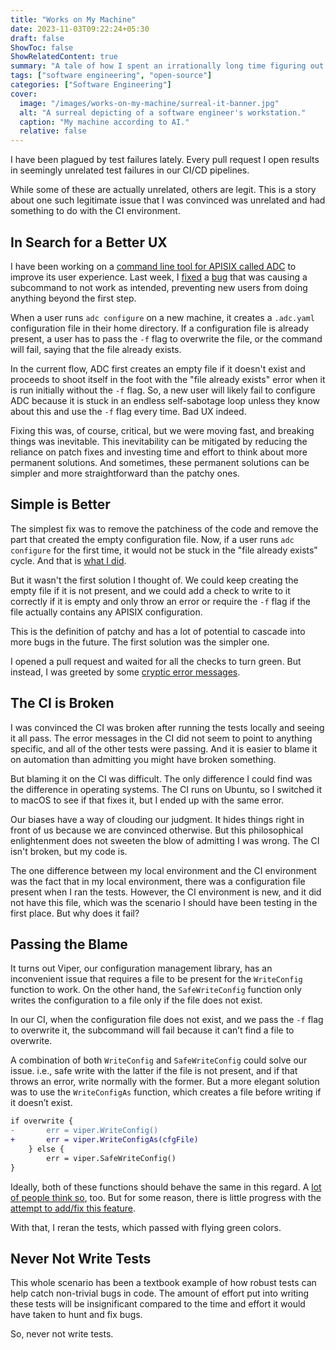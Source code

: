 ```yaml
---
title: "Works on My Machine"
date: 2023-11-03T09:22:24+05:30
draft: false
ShowToc: false
ShowRelatedContent: true
summary: "A tale of how I spent an irrationally long time figuring out why the tests pass on my machine but fail in the CI."
tags: ["software engineering", "open-source"]
categories: ["Software Engineering"]
cover:
  image: "/images/works-on-my-machine/surreal-it-banner.jpg"
  alt: "A surreal depicting of a software engineer's workstation."
  caption: "My machine according to AI."
  relative: false
---
```


I have been plagued by test failures lately. Every pull request I open results in seemingly unrelated test failures in our CI/CD pipelines.

While some of these are actually unrelated, others are legit. This is a story about one such legitimate issue that I was convinced was unrelated and had something to do with the CI environment.

## In Search for a Better UX

I have been working on a [command line tool for APISIX called ADC](/posts/managing-apisix-declaratively/) to improve its user experience. Last week, I [fixed](https://github.com/api7/adc/pull/85) a [bug](https://github.com/api7/adc/issues/83) that was causing a subcommand to not work as intended, preventing new users from doing anything beyond the first step.

When a user runs `adc configure` on a new machine, it creates a `.adc.yaml` configuration file in their home directory. If a configuration file is already present, a user has to pass the `-f` flag to overwrite the file, or the command will fail, saying that the file already exists.

In the current flow, ADC first creates an empty file if it doesn't exist and proceeds to shoot itself in the foot with the "file already exists" error when it is run initially without the `-f` flag. So, a new user will likely fail to configure ADC because it is stuck in an endless self-sabotage loop unless they know about this and use the `-f` flag every time. Bad UX indeed.

Fixing this was, of course, critical, but we were moving fast, and breaking things was inevitable. This inevitability can be mitigated by reducing the reliance on patch fixes and investing time and effort to think about more permanent solutions. And sometimes, these permanent solutions can be simpler and more straightforward than the patchy ones.

## Simple is Better

The simplest fix was to remove the patchiness of the code and remove the part that created the empty configuration file. Now, if a user runs `adc configure` for the first time, it would not be stuck in the "file already exists" cycle. And that is [what I did](https://github.com/api7/adc/pull/85/commits/2090cd7ee7f40351d9b82e83f502844eb6c30794).

But it wasn't the first solution I thought of. We could keep creating the empty file if it is not present, and we could add a check to write to it correctly if it is empty and only throw an error or require the `-f` flag if the file actually contains any APISIX configuration.

This is the definition of patchy and has a lot of potential to cascade into more bugs in the future. The first solution was the simpler one.

I opened a pull request and waited for all the checks to turn green. But instead, I was greeted by some [cryptic error messages](https://github.com/api7/adc/actions/runs/6642600251/job/18047731482?pr=85).

## The CI is Broken

I was convinced the CI was broken after running the tests locally and seeing it all pass. The error messages in the CI did not seem to point to anything specific, and all of the other tests were passing. And it is easier to blame it on automation than admitting you might have broken something.

But blaming it on the CI was difficult. The only difference I could find was the difference in operating systems. The CI runs on Ubuntu, so I switched it to macOS to see if that fixes it, but I ended up with the same error.

Our biases have a way of clouding our judgment. It hides things right in front of us because we are convinced otherwise. But this philosophical enlightenment does not sweeten the blow of admitting I was wrong. The CI isn't broken, but my code is.

The one difference between my local environment and the CI environment was the fact that in my local environment, there was a configuration file present when I ran the tests. However, the CI environment is new, and it did not have this file, which was the scenario I should have been testing in the first place. But why does it fail?

## Passing the Blame

It turns out Viper, our configuration management library, has an inconvenient issue that requires a file to be present for the `WriteConfig` function to work. On the other hand, the `SafeWriteConfig` function only writes the configuration to a file only if the file does not exist.

In our CI, when the configuration file does not exist, and we pass the `-f` flag to overwrite it, the subcommand will fail because it can’t find a file to overwrite.

A combination of both `WriteConfig` and `SafeWriteConfig` could solve our issue. i.e., safe write with the latter if the file is not present, and if that throws an error, write normally with the former. But a more elegant solution was to use the `WriteConfigAs` function, which creates a file before writing if it doesn’t exist.

```diff
if overwrite {
-       err = viper.WriteConfig()
+       err = viper.WriteConfigAs(cfgFile)
    } else {
        err = viper.SafeWriteConfig()
}
```

Ideally, both of these functions should behave the same in this regard. A [lot of people think so](https://github.com/spf13/viper/issues/433), too. But for some reason, there is little progress with the [attempt to add/fix this feature](https://github.com/spf13/viper/pull/936).

With that, I reran the tests, which passed with flying green colors.

## Never Not Write Tests

This whole scenario has been a textbook example of how robust tests can help catch non-trivial bugs in code. The amount of effort put into writing these tests will be insignificant compared to the time and effort it would have taken to hunt and fix bugs.

So, never not write tests.